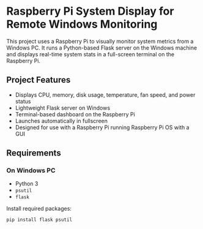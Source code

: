# Raspberry Pi System Display for Remote Windows Monitoring

This project uses a Raspberry Pi to visually monitor system metrics from a Windows PC. It runs a Python-based Flask server on the Windows machine and displays real-time system stats in a full-screen terminal on the Raspberry Pi.

## Project Features

- Displays CPU, memory, disk usage, temperature, fan speed, and power status
- Lightweight Flask server on Windows
- Terminal-based dashboard on the Raspberry Pi
- Launches automatically in fullscreen
- Designed for use with a Raspberry Pi running Raspberry Pi OS with a GUI

## Requirements

### On Windows PC

- Python 3
- `psutil`
- `flask`

Install required packages:

```bash
pip install flask psutil

